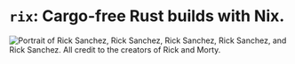 # `rix`: Cargo-free Rust builds with Nix.

![Portrait of Rick Sanchez, Rick Sanchez, Rick Sanchez, Rick Sanchez, and Rick Sanchez. All credit to the creators of _Rick and Morty_.](https://i.quotev.com/img/q/u/17/7/9/rbcwnneika.jpg)
